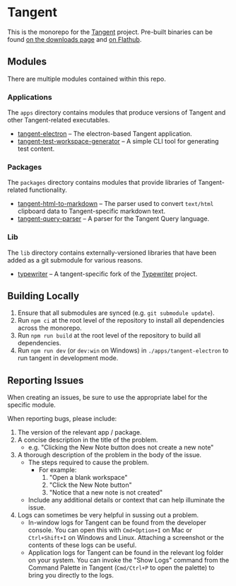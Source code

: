 # Tangent
This is the monorepo for the [Tangent](https://www.tangentnotes.com) project. Pre-built binaries can be found [on the downloads page](https://www.tangentnotes.com/Download) and [on Flathub](https://flathub.org/apps/io.github.suchnsuch.Tangent).


## Modules
There are multiple modules contained within this repo.

### Applications
The `apps` directory contains modules that produce versions of Tangent and other Tangent-related executables.
* [tangent-electron](./apps/tangent-electron/README.md) – The electron-based Tangent application.
* [tangent-test-workspace-generator](./apps/tangent-test-workspace-generator/README.md) – A simple CLI tool for generating test content.

### Packages
The `packages` directory contains modules that provide libraries of Tangent-related functionality.
* [tangent-html-to-markdown](./packages/tangent-html-to-markdown/README.md) – The parser used to convert `text/html` clipboard data to Tangent-specific markdown text.
* [tangent-query-parser](./packages/tangent-query-parser/README.md) – A parser for the Tangent Query language.

### Lib
The `lib` directory contains externally-versioned libraries that have been added as a git submodule for various reasons.
* [typewriter](./lib/typewriter/README.md) – A tangent-specific fork of the [Typewriter](https://github.com/typewriter-editor/typewriter) project.


## Building Locally
1. Ensure that all submodules are synced (e.g. `git submodule update`).
2. Run `npm ci` at the root level of the repository to install all dependencies across the monorepo.
3. Run `npm run build` at the root level of the repository to build all dependencies.
4. Run `npm run dev` (or `dev:win` on Windows) in `./apps/tangent-electron` to run tangent in development mode.


## Reporting Issues
When creating an issues, be sure to use the appropriate label for the specific module.

When reporting bugs, please include:
1. The version of the relevant app / package.
2. A concise description in the title of the problem.
	* e.g. "Clicking the New Note button does not create a new note"
3. A thorough description of the problem in the body of the issue.
	* The steps required to cause the problem.
		* For example:
			1. "Open a blank workspace"
			2. "Click the New Note button"
			3. "Notice that a new note is not created"
	* Include any additional details or context that can help illuminate the issue.
4. Logs can sometimes be very helpful in sussing out a problem.
	* In-window logs for Tangent can be found from the developer console. You can open this with `Cmd+Option+I` on Mac or `Ctrl+Shift+I` on Windows and Linux. Attaching a screenshot or the contents of these logs can be useful.
	* Application logs for Tangent can be found in the relevant log folder on your system. You can invoke the "Show Logs" command from the Command Palette in Tangent (`Cmd/Ctrl+P` to open the palette) to bring you directly to the logs.
